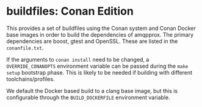 # buildfiles: Conan Edition

This provides a set of buildfiles using the Conan system and Conan Docker base
images in order to build the dependencies of amqpprox. The primary dependencies
are boost, gtest and OpenSSL. These are listed in the `conanfile.txt`.

If the arguments to `conan install` need to be changed, a `OVERRIDE_CONANOPTS`
environment variable can be passed during the `make setup` bootstrap phase.
This is likely to be needed if building with different toolchains/profiles.

We default the Docker based build to a clang base image, but this is
configurable through the `BUILD_DOCKERFILE` environment variable.
